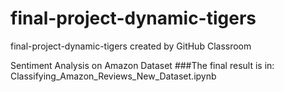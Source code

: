 # final-project-dynamic-tigers
final-project-dynamic-tigers created by GitHub Classroom


Sentiment Analysis on Amazon Dataset
###The final result is in: Classifying_Amazon_Reviews_New_Dataset.ipynb
